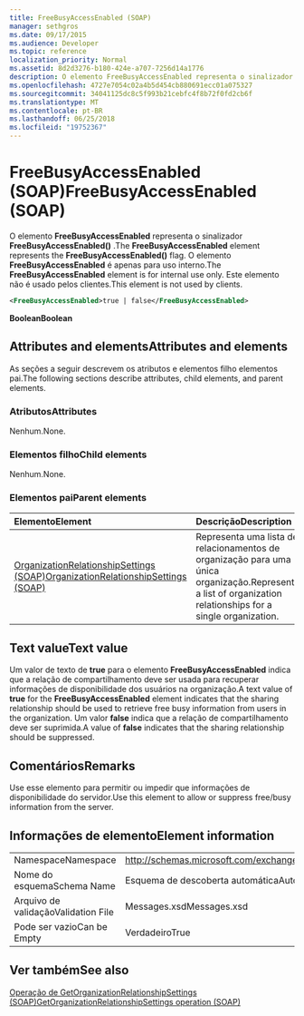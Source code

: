 ```yaml
---
title: FreeBusyAccessEnabled (SOAP)
manager: sethgros
ms.date: 09/17/2015
ms.audience: Developer
ms.topic: reference
localization_priority: Normal
ms.assetid: 8d2d3276-b180-424e-a707-7256d14a1776
description: O elemento FreeBusyAccessEnabled representa o sinalizador FreeBusyAccessEnabled(). O elemento FreeBusyAccessEnabled é apenas para uso interno. Este elemento não é usado pelos clientes.
ms.openlocfilehash: 4727e7054c02a4b5d454cb880691ecc01a075327
ms.sourcegitcommit: 34041125dc8c5f993b21cebfc4f8b72f0fd2cb6f
ms.translationtype: MT
ms.contentlocale: pt-BR
ms.lasthandoff: 06/25/2018
ms.locfileid: "19752367"
---
```

# <a name="freebusyaccessenabled-soap"></a><span data-ttu-id="864b7-105">FreeBusyAccessEnabled (SOAP)</span><span class="sxs-lookup"><span data-stu-id="864b7-105">FreeBusyAccessEnabled (SOAP)</span></span>

<span data-ttu-id="864b7-106">O elemento **FreeBusyAccessEnabled** representa o sinalizador **FreeBusyAccessEnabled()** .</span><span class="sxs-lookup"><span data-stu-id="864b7-106">The **FreeBusyAccessEnabled** element represents the **FreeBusyAccessEnabled()** flag.</span></span> <span data-ttu-id="864b7-107">O elemento **FreeBusyAccessEnabled** é apenas para uso interno.</span><span class="sxs-lookup"><span data-stu-id="864b7-107">The **FreeBusyAccessEnabled** element is for internal use only.</span></span> <span data-ttu-id="864b7-108">Este elemento não é usado pelos clientes.</span><span class="sxs-lookup"><span data-stu-id="864b7-108">This element is not used by clients.</span></span> 
  
```XML
<FreeBusyAccessEnabled>true | false</FreeBusyAccessEnabled>
```

 <span data-ttu-id="864b7-109">**Boolean**</span><span class="sxs-lookup"><span data-stu-id="864b7-109">**Boolean**</span></span>
## <a name="attributes-and-elements"></a><span data-ttu-id="864b7-110">Attributes and elements</span><span class="sxs-lookup"><span data-stu-id="864b7-110">Attributes and elements</span></span>

<span data-ttu-id="864b7-111">As seções a seguir descrevem os atributos e elementos filho elementos pai.</span><span class="sxs-lookup"><span data-stu-id="864b7-111">The following sections describe attributes, child elements, and parent elements.</span></span>
  
### <a name="attributes"></a><span data-ttu-id="864b7-112">Atributos</span><span class="sxs-lookup"><span data-stu-id="864b7-112">Attributes</span></span>

<span data-ttu-id="864b7-113">Nenhum.</span><span class="sxs-lookup"><span data-stu-id="864b7-113">None.</span></span>
  
### <a name="child-elements"></a><span data-ttu-id="864b7-114">Elementos filho</span><span class="sxs-lookup"><span data-stu-id="864b7-114">Child elements</span></span>

<span data-ttu-id="864b7-115">Nenhum.</span><span class="sxs-lookup"><span data-stu-id="864b7-115">None.</span></span>
  
### <a name="parent-elements"></a><span data-ttu-id="864b7-116">Elementos pai</span><span class="sxs-lookup"><span data-stu-id="864b7-116">Parent elements</span></span>

|<span data-ttu-id="864b7-117">**Elemento**</span><span class="sxs-lookup"><span data-stu-id="864b7-117">**Element**</span></span>|<span data-ttu-id="864b7-118">**Descrição**</span><span class="sxs-lookup"><span data-stu-id="864b7-118">**Description**</span></span>|
|:-----|:-----|
|[<span data-ttu-id="864b7-119">OrganizationRelationshipSettings (SOAP)</span><span class="sxs-lookup"><span data-stu-id="864b7-119">OrganizationRelationshipSettings (SOAP)</span></span>](organizationrelationshipsettings-soap.md) <br/> |<span data-ttu-id="864b7-120">Representa uma lista de relacionamentos de organização para uma única organização.</span><span class="sxs-lookup"><span data-stu-id="864b7-120">Represents a list of organization relationships for a single organization.</span></span>  <br/> |
   
## <a name="text-value"></a><span data-ttu-id="864b7-121">Text value</span><span class="sxs-lookup"><span data-stu-id="864b7-121">Text value</span></span>

<span data-ttu-id="864b7-122">Um valor de texto de **true** para o elemento **FreeBusyAccessEnabled** indica que a relação de compartilhamento deve ser usada para recuperar informações de disponibilidade dos usuários na organização.</span><span class="sxs-lookup"><span data-stu-id="864b7-122">A text value of **true** for the **FreeBusyAccessEnabled** element indicates that the sharing relationship should be used to retrieve free busy information from users in the organization.</span></span> <span data-ttu-id="864b7-123">Um valor **false** indica que a relação de compartilhamento deve ser suprimida.</span><span class="sxs-lookup"><span data-stu-id="864b7-123">A value of **false** indicates that the sharing relationship should be suppressed.</span></span> 
  
## <a name="remarks"></a><span data-ttu-id="864b7-124">Comentários</span><span class="sxs-lookup"><span data-stu-id="864b7-124">Remarks</span></span>

<span data-ttu-id="864b7-125">Use esse elemento para permitir ou impedir que informações de disponibilidade do servidor.</span><span class="sxs-lookup"><span data-stu-id="864b7-125">Use this element to allow or suppress free/busy information from the server.</span></span> 
  
## <a name="element-information"></a><span data-ttu-id="864b7-126">Informações de elemento</span><span class="sxs-lookup"><span data-stu-id="864b7-126">Element information</span></span>

|||
|:-----|:-----|
|<span data-ttu-id="864b7-127">Namespace</span><span class="sxs-lookup"><span data-stu-id="864b7-127">Namespace</span></span>  <br/> |http://schemas.microsoft.com/exchange/2010/Autodiscover  <br/> |
|<span data-ttu-id="864b7-128">Nome do esquema</span><span class="sxs-lookup"><span data-stu-id="864b7-128">Schema Name</span></span>  <br/> |<span data-ttu-id="864b7-129">Esquema de descoberta automática</span><span class="sxs-lookup"><span data-stu-id="864b7-129">Autodiscover schema</span></span>  <br/> |
|<span data-ttu-id="864b7-130">Arquivo de validação</span><span class="sxs-lookup"><span data-stu-id="864b7-130">Validation File</span></span>  <br/> |<span data-ttu-id="864b7-131">Messages.xsd</span><span class="sxs-lookup"><span data-stu-id="864b7-131">Messages.xsd</span></span>  <br/> |
|<span data-ttu-id="864b7-132">Pode ser vazio</span><span class="sxs-lookup"><span data-stu-id="864b7-132">Can be Empty</span></span>  <br/> |<span data-ttu-id="864b7-133">Verdadeiro</span><span class="sxs-lookup"><span data-stu-id="864b7-133">True</span></span>  <br/> |
   
## <a name="see-also"></a><span data-ttu-id="864b7-134">Ver também</span><span class="sxs-lookup"><span data-stu-id="864b7-134">See also</span></span>



[<span data-ttu-id="864b7-135">Operação de GetOrganizationRelationshipSettings (SOAP)</span><span class="sxs-lookup"><span data-stu-id="864b7-135">GetOrganizationRelationshipSettings operation (SOAP)</span></span>](getorganizationrelationshipsettings-operation-soap.md)

